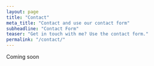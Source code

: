 ```yaml
---
layout: page
title: "Contact"
meta_title: "Contact and use our contact form"
subheadline: "Contact Form"
teaser: "Get in touch with me? Use the contact form."
permalink: "/contact/"
---
```


Coming soon
